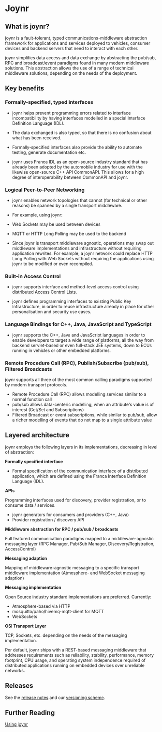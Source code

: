 # Joynr
## What is joynr?

joynr is a fault-tolerant, typed communications-middleware abstraction framework for applications and services deployed to vehicles, consumer devices and backend servers that need to interact with each other.

joynr simplifies data access and data exchange by abstracting the pub/sub, RPC and broadcast/event paradigms found in many modern middleware solutions. This abstraction allows the use of a range of technical middleware solutions, depending on the needs of the deployment.

## Key benefits

### Formally-specified, typed interfaces

* joynr helps prevent programming errors related to interface incompatibility by
having interfaces modelled in a special Interface Definition Language (IDL).

* The data exchanged is also typed, so that there is no confusion about what has been received.

* Formally-specified interfaces also provide the ability to automate testing, generate documentation etc.

* joynr uses Franca IDL as an open-source industry standard that has already been adopted by the automobile industry for use with the likewise open-source C++ API CommonAPI. This allows for a high degree of interoperability between CommonAPI and joynr.

### Logical Peer-to-Peer Networking

* joynr enables network topologies that cannot (for technical or other reasons) be spanned by a single
transport middleware.

* For example, using joynr:

 * Web Sockets may be used between devices
 * MQTT or HTTP Long Polling may be used to the backend

* Since joynr is transport middleware agnostic, operations may swap out middleware implementations and infrastructure without requiring application rewrites. For example, a joynr network could replace HTTP Long Polling with Web Sockets without requiring the applications using joynr to be modified or even recompiled.

### Built-in Access Control

* joynr supports interface and method-level access control using distributed Access Control Lists.

* joynr defines programming interfaces to existing Public Key Infrastructure, in order to reuse infrastructure
already in place for other personalisation and security use cases.

### Language Bindings for C++, Java, JavaScript and TypeScript

* joynr supports the C++, Java and JavaScript languages in order to enable
  developers to target a wide range of platforms, all the way from backend
  servlet-based or even full-stack JEE systems, down to ECUs running in
  vehicles or other embedded platforms.

### Remote Procedure Call (RPC), Publish/Subscribe (pub/sub), Filtered Broadcasts

joynr supports all three of the most common calling paradigms supported by modern transport protocols.

* Remote Procedure Call (RPC) allows modelling services similar to a normal function call
* pub/sub allows data-centeric modelling, when an attribute's value is of interest (Get/Set and Subscriptions)
* Filtered Broadcast or event subscriptions, while similar to pub/sub, allow a richer modelling of events that do not map to a single attribute value

## Layered architecture
joynr employs the following layers in its implementations, decreasing in level of abstraction:

**Formally specified interface**

 * Formal specification of the communication interface of a distributed application, which are defined using the Franca Interface Definition Language (IDL).

**APIs**

Programming interfaces used for discovery, provider registration, or to consume data / services.
 * joynr generators for consumers and providers (C++, Java)
 * Provider registration / discovery API

**Middleware abstraction for RPC / pub/sub / broadcasts**

Full featured communication paradigms mapped to a middleware-agnostic messaging layer (RPC Manager, Pub/Sub Manager, Discovery/Registration, AccessControl)

**Messaging adaption**

Mapping of middleware-agnostic messaging to a specific transport middleware implementation (Atmosphere- and WebSocket messaging adaption)

**Messaging implementation**

 Open Source industry standard implementations are preferred.
 Currently:
 * Atmosphere-based via HTTP
 * mosquitto/paho/hivemq-mqtt-client for MQTT
 * WebSockets

**OSI Transport Layer**

TCP, Sockets, etc. depending on the needs of the messaging implementation.


Per default, joynr ships with a REST-based messaging middleware that addresses requirements such as reliability, stability, performance, memory footprint, CPU usage, and operating system independence required of distributed applications running on embedded devices over unreliable networks.

## Releases
See the [release notes](ReleaseNotes.md) and our [versioning scheme](JoynrVersioning.md).

## Further Reading

[Using joynr](using_joynr.md)

